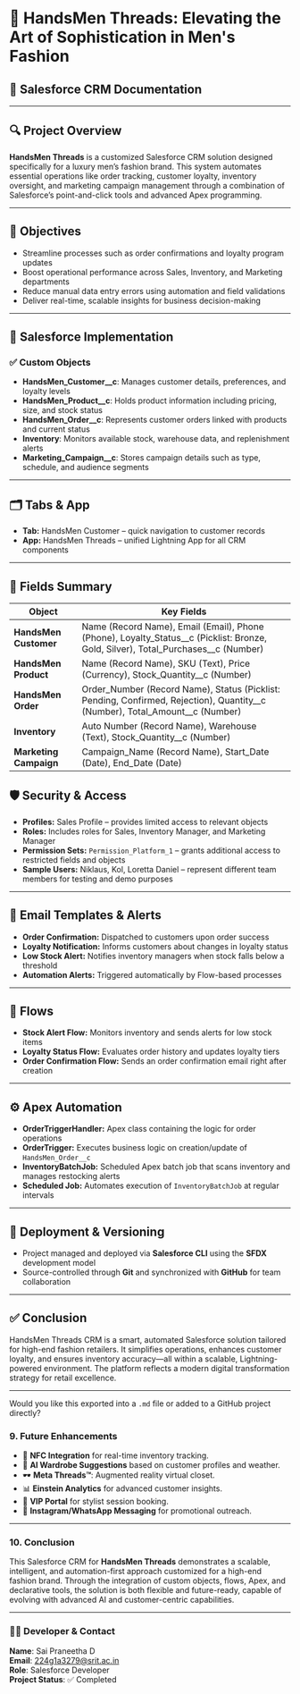# 👔 HandsMen Threads: Elevating the Art of Sophistication in Men's Fashion

## 📘 Salesforce CRM Documentation

---

## 🔍 **Project Overview**

**HandsMen Threads** is a customized Salesforce CRM solution designed specifically for a luxury men’s fashion brand. This system automates essential operations like order tracking, customer loyalty, inventory oversight, and marketing campaign management through a combination of Salesforce’s point-and-click tools and advanced Apex programming.

---

## 🎯 **Objectives**

* Streamline processes such as order confirmations and loyalty program updates
* Boost operational performance across Sales, Inventory, and Marketing departments
* Reduce manual data entry errors using automation and field validations
* Deliver real-time, scalable insights for business decision-making

---

## 🧩 **Salesforce Implementation**

### ✅ **Custom Objects**

* **HandsMen\_Customer\_\_c**: Manages customer details, preferences, and loyalty levels
* **HandsMen\_Product\_\_c**: Holds product information including pricing, size, and stock status
* **HandsMen\_Order\_\_c**: Represents customer orders linked with products and current status
* **Inventory**: Monitors available stock, warehouse data, and replenishment alerts
* **Marketing\_Campaign\_\_c**: Stores campaign details such as type, schedule, and audience segments

---

## 🗂️ **Tabs & App**

* **Tab:** HandsMen Customer – quick navigation to customer records
* **App:** HandsMen Threads – unified Lightning App for all CRM components

---

## 🧾 **Fields Summary**
| **Object**             | **Key Fields**                                                                                                                          |
| ---------------------- | --------------------------------------------------------------------------------------------------------------------------------------- |
| **HandsMen Customer**  | Name (Record Name), Email (Email), Phone (Phone), Loyalty\_Status\_\_c (Picklist: Bronze, Gold, Silver), Total\_Purchases\_\_c (Number) |
| **HandsMen Product**   | Name (Record Name), SKU (Text), Price (Currency), Stock\_Quantity\_\_c (Number)                                                         |
| **HandsMen Order**     | Order\_Number (Record Name), Status (Picklist: Pending, Confirmed, Rejection), Quantity\_\_c (Number), Total\_Amount\_\_c (Number)      |
| **Inventory**          | Auto Number (Record Name), Warehouse (Text), Stock\_Quantity\_\_c (Number)                                                              |
| **Marketing Campaign** | Campaign\_Name (Record Name), Start\_Date (Date), End\_Date (Date)                                                                      |


## 🛡️ **Security & Access**

* **Profiles:** Sales Profile – provides limited access to relevant objects
* **Roles:** Includes roles for Sales, Inventory Manager, and Marketing Manager
* **Permission Sets:** `Permission_Platform_1` – grants additional access to restricted fields and objects
* **Sample Users:** Niklaus, Kol, Loretta Daniel – represent different team members for testing and demo purposes

---

## 📧 **Email Templates & Alerts**

* **Order Confirmation:** Dispatched to customers upon order success
* **Loyalty Notification:** Informs customers about changes in loyalty status
* **Low Stock Alert:** Notifies inventory managers when stock falls below a threshold
* **Automation Alerts:** Triggered automatically by Flow-based processes

---

## 🔄 **Flows**

* **Stock Alert Flow:** Monitors inventory and sends alerts for low stock items
* **Loyalty Status Flow:** Evaluates order history and updates loyalty tiers
* **Order Confirmation Flow:** Sends an order confirmation email right after creation

---

## ⚙️ **Apex Automation**

* **OrderTriggerHandler:** Apex class containing the logic for order operations
* **OrderTrigger:** Executes business logic on creation/update of `HandsMen_Order__c`
* **InventoryBatchJob:** Scheduled Apex batch job that scans inventory and manages restocking alerts
* **Scheduled Job:** Automates execution of `InventoryBatchJob` at regular intervals

---

## 🚀 **Deployment & Versioning**

* Project managed and deployed via **Salesforce CLI** using the **SFDX** development model
* Source-controlled through **Git** and synchronized with **GitHub** for team collaboration

---

## ✅ **Conclusion**

HandsMen Threads CRM is a smart, automated Salesforce solution tailored for high-end fashion retailers. It simplifies operations, enhances customer loyalty, and ensures inventory accuracy—all within a scalable, Lightning-powered environment. The platform reflects a modern digital transformation strategy for retail excellence.

---

Would you like this exported into a `.md` file or added to a GitHub project directly?

### 9. Future Enhancements

- 🔗 **NFC Integration** for real-time inventory tracking.  
- 🧠 **AI Wardrobe Suggestions** based on customer profiles and weather.  
- 🕶️ **Meta Threads™**: Augmented reality virtual closet.  
- 📊 **Einstein Analytics** for advanced customer insights.  
- 👔 **VIP Portal** for stylist session booking.  
- 📱 **Instagram/WhatsApp Messaging** for promotional outreach.  

---

### 10. Conclusion

This Salesforce CRM for **HandsMen Threads** demonstrates a scalable, intelligent, and automation-first approach customized for a high-end fashion brand. Through the integration of custom objects, flows, Apex, and declarative tools, the solution is both flexible and future-ready, capable of evolving with advanced AI and customer-centric capabilities.

---

### 👨‍💻 Developer & Contact  
**Name**: Sai Praneetha D  
**Email**: 224g1a3279@srit.ac.in  
**Role**: Salesforce Developer  
**Project Status**: ✅ Completed  
